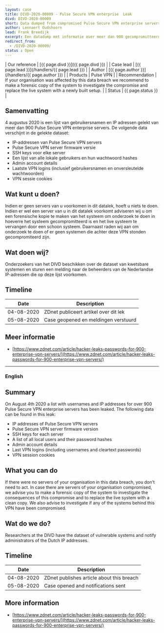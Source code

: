 ```yaml
---
layout: case
title: DIVD-2020-00009 - Pulse Secure VPN enterprise  Leak
divd: DIVD-2020-00009
short: Data dumped from compromised Pulse Secure VPN enterprise servers.
author: Lennaert Oudshoorn
lead: Frank Breedijk
excerpt: Een datadump met informatie over meer dan 900 gecompromitteerde Pulse Secure VPN enterprise servers is publiek gemaakt. / A data dump with information of over 900 compromised Pulse Secure VPN enterprise servers has been released.
redirect_from:
  - /DIVD-2020-00009/
status : Open
---
```


| Our reference | [{{ page.divd }}]({{ page.divd }}) |
| Case lead | [{{ page.lead }}](/handlers/{{ page.lead }}) |
| Author | [{{ page.author }}](/handlers/{{ page.author }}) |
| Products | Pulse VPN |
| Recommendation | If your organisation was affected by this data breach we recommend to make a forensic copy of the system to investigate the compromise and replace the live system with a newly built setup. |
| Status | {{ page.status }} |

## Samenvatting
4 augustus 2020 is een lijst van gebruikersnamen en IP adressen gelekt van meer dan 900 Pulse Secure VPN enterprise servers. De volgende data verschijnt in de gelekte dataset:
* IP-addressen van Pulse Secure VPN servers
* Pulse Secure VPN server firmware versie
* SSH keys voor elke server
* Een lijst van alle lokale gebruikers en hun wachtwoord hashes
* Admin account details
* Laatste VPN logins (inclusief gebruikersnamen en onversleutelde wachtwoorden)
* VPN sessie cookies

## Wat kunt u doen?
Indien er geen servers van u voorkomen in dit datalek, hoeft u niets te doen. Indien er wel een server van u in dit datalek voorkomt adviseren wij u om een forensische kopie te maken van het systeem om onderzoek te doen in hoeverre het systeem gecompromitteerd is en het live systeem te vervangen door een schoon systeem. Daarnaast raden wij aan om onderzoek te doen of er geen systemen die achter deze VPN stonden gecompromiteerd zijn.

## Wat doen wij?
Onderzoekers van het DIVD beschikken over de dataset van kwetsbare systemen en sturen een melding naar de beheerders van de Nederlandse IP-adressen die op deze lijst voorkomen.

## Timeline

| Date  | Description |
|:-----:|-------------|
| 04-08-2020| ZDnet publiceert artikel over dit lek |
| 05-08-2020 | Case geopened en meldingen verstuurd|

## Meer informatie
* [https://www.zdnet.com/article/hacker-leaks-passwords-for-900-enterprise-vpn-servers/](https://www.zdnet.com/article/hacker-leaks-passwords-for-900-enterprise-vpn-servers/)


<hr>

### English

## Summary
On August 4th 2020 a list with usernames and IP addresses for over 900 Pulse Secure VPN enterprise servers has been leaked. The following data can be found in this leak:
* IP addresses of Pulse Secure VPN servers
* Pulse Secure VPN server firmware version
* SSH keys for each server
* A list of all local users and their password hashes
* Admin account details
* Last VPN logins (including usernames and cleartext passwords)
* VPN session cookies

## What you can do
If there were no servers of your organisation in this data breach, you don't need to act. In case there are servers of your organisation compromised, we advise you to make a forensic copy of the system to investigate the consequences of this compromise and to replace the live system with a clean copy. We also advise to investigate if any of the systems behind this VPN have been compromised.

## Wat do we do?
Researchers at the DIVD have the dataset of vulnerable systems and notify administrators of the Dutch IP addresses.

## Timeline

| Date  | Description |
|:-----:|-------------|
| 04-08-2020| ZDnet publishes article about this breach |
| 05-08-2020 | Case opened and notifications sent|

## More information
* [https://www.zdnet.com/article/hacker-leaks-passwords-for-900-enterprise-vpn-servers/](https://www.zdnet.com/article/hacker-leaks-passwords-for-900-enterprise-vpn-servers/)
